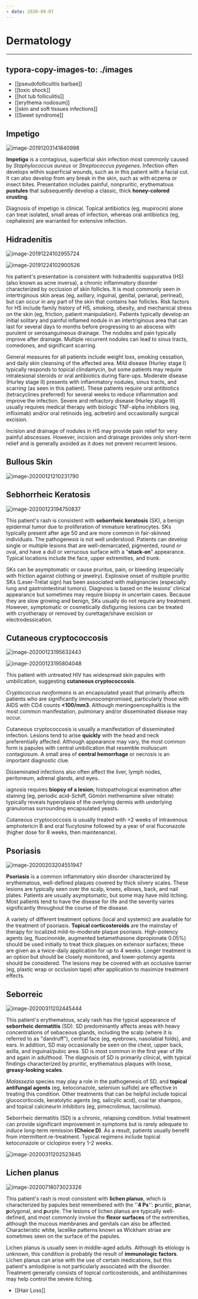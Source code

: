 ```yaml
---
- date: 2020-09-07
---
```


# Dermatology
---

## typora-copy-images-to: ./images

- [[pseudofolliculitis barbae]]
- [[toxic shock]]
- [[hot tub folliculitis]]
- [[erythema nodosum]]
- [[skin and soft tissues infections]]
- [[Sweet syndrome]]

## Impetigo

<!-- impetigo microbiology, sx, rx, complications -->

![image-20191203141840998](https://photos.thisispiggy.com/file/wikiFiles/image-20191203141840998.png)

**Impetigo** is a contagious, superficial skin infection most commonly caused by _Staphylococcus aureus_ or _Streptococcus pyogenes_.  Infection often develops within superficial wounds, such as in this  patient with a facial cut. It can also develop from any break in the  skin, such as with eczema or insect bites. Presentation includes  painful, nonpruritic, erythematous **pustules** that subsequently develop a classic, thick **honey-colored crusting**.

Diagnosis of impetigo is clinical. Topical antibiotics (eg, mupirocin) alone can treat isolated, small areas of infection, whereas oral antibiotics (eg, cephalexin) are warranted for extensive infection.

## Hidradenitis

<!-- hidradenitis suppurativa sx, treatment -->

![image-20191224102955724](https://photos.thisispiggy.com/file/wikiFiles/image-20191224102955724.png)

![image-20191224102900526](https://photos.thisispiggy.com/file/wikiFiles/image-20191224102900526.png)

his patient's presentation is consistent with  hidradenitis suppurativa (HS) (also known as acne inversa), a chronic  inflammatory disorder characterized by occlusion of skin follicles. It  is most commonly seen in intertriginous skin areas (eg, axillary,  inguinal, genital, perianal, perineal), but can occur in any part of the skin that contains hair follicles. Risk factors for HS include family  history of HS, smoking, obesity, and mechanical stress on the skin (eg,  friction, patient manipulation). Patients typically develop an initial  solitary and painful inflamed nodule in an intertriginous area that can  last for several days to months before progressing to an abscess with  purulent or serosanguineous drainage. The nodules and pain typically  improve after drainage. Multiple recurrent nodules can lead to sinus  tracts, comedones, and significant scarring.

General measures for all patients include weight loss, smoking cessation, and  daily skin cleansing of the affected area. Mild disease (Hurley stage  I) typically responds to topical clindamycin, but some patients may  require intralesional steroids or oral antibiotics during flare-ups.  Moderate disease (Hurley stage II) presents with inflammatory nodules,  sinus tracts, and scarring (as seen in this patient). These patients  require oral antibiotics (tetracyclines preferred) for several weeks to  reduce inflammation and improve the infection. Severe and refractory  disease (Hurley stage III) usually requires medical therapy with  biologic TNF-alpha inhibitors (eg, infliximab) and/or oral retinoids  (eg, acitretin) and occasionally surgical excision.

Incision and drainage of nodules in HS may provide pain relief for very  painful abscesses. However, incision and drainage provides only  short-term relief and is generally avoided as it does not prevent  recurrent lesions.

## Bullous Skin

<!-- bullous skin disease features -->

![image-20200121210231790](https://photos.thisispiggy.com/file/wikiFiles/image-20200121210231790.png)

## Sebhorrheic Keratosis

<!-- seborrheic keratosis population, sx, dx, rx -->

![image-20200123194750837](https://photos.thisispiggy.com/file/wikiFiles/image-20200123194750837.png)

This patient's rash is consistent with **seborrheic keratosis** (SK), a benign epidermal tumor due to proliferation of immature  keratinocytes. SKs typically present after age 50 and are more common  in fair-skinned individuals. The pathogenesis is not well understood.  Patients can develop single or multiple lesions that are  well-demarcated, pigmented, round or oval, and have a dull or verrucous  surface with a "**stuck-on**" appearance. Typical locations include the face, upper extremities, and trunk.

SKs can be asymptomatic or cause pruritus, pain, or bleeding (especially  with friction against clothing or jewelry). Explosive onset of multiple pruritic SKs (Leser-Trélat sign) has been associated with malignancies  (especially lung and gastrointestinal tumors). Diagnosis is based on  the lesions' clinical appearance but sometimes may require biopsy in  uncertain cases. Because they are slow growing and benign, SKs usually  do not require any treatment. However, symptomatic or cosmetically  disfiguring lesions can be treated with cryotherapy or removed by  curettage/shave excision or electrodessication.

## Cutaneous cryptococcosis

<!-- cutaneous cryptococcosis population, sx, dx -->

![image-20200123195632443](https://photos.thisispiggy.com/file/wikiFiles/image-20200123195632443.png)

![image-20200123195804048](https://photos.thisispiggy.com/file/wikiFiles/image-20200123195804048.png)

This patient with untreated HIV has widespread skin papules with umbilication, suggesting **cutaneous cryptococcosis**.

_Cryptococcus neoformans_ is an encapsulated yeast that primarily affects patients who are significantly immunocompromised, particularly those with AIDS with CD4 counts **<100/mm3**. Although meningoencephalitis is the most common manifestation, pulmonary and/or disseminated disease may occur.

Cutaneous cryptococcosis is usually a manifestation of disseminated infection. Lesions tend to arise **quickly** with the head and neck preferentially affected. Although appearance may vary, the most common form is papules with central umbilication that resemble molluscum contagiosum. A small area of **central hemorrhage** or necrosis is an important diagnostic clue.

Disseminated infections also often affect the liver, lymph nodes, peritoneum, adrenal glands, and eyes.

iagnosis requires **biopsy of a lesion**; histopathological examination after staining (eg, periodic acid-Schiff, Gömöri methenamine silver nitrate) typically reveals hyperplasia of the overlying dermis with underlying granulomas surrounding encapsulated yeasts.

Cutaneous cryptococcosis is usually treated with >2 weeks of intravenous amphotericin B and oral flucytosine followed by a  year of oral fluconazole (higher dose for 8 weeks, then maintenance).

## Psoriasis

<!-- psoriasis rx -->

![image-20200203204551947](https://photos.thisispiggy.com/file/wikiFiles/image-20200203204551947.png)

**Psoriasis** is a common inflammatory  skin disorder characterized by erythematous, well-defined plaques  covered by thick silvery scales. These lesions are typically seen over  the scalp, knees, elbows, back, and nail plates. Patients are usually  asymptomatic, but some may have mild itching. Most patients tend to  have the disease for life and the severity varies significantly  throughout the course of the disease.

A variety of different treatment options (local and systemic) are available for the treatment of psoriasis. **Topical corticosteroids** are the mainstay of therapy for localized mild-to-moderate plaque  psoriasis. High-potency agents (eg, fluocinonide, augmented  betamethasone dipropionate 0.05%) should be used initially to treat  thick plaques on extensor surfaces; these are given as a twice-daily  application for up to 4 weeks. Longer treatment is an option but should be closely monitored, and lower-potency agents should be considered.  The lesions may be covered with an occlusive barrier (eg, plastic wrap  or occlusion tape) after application to maximize treatment effects.

## Seborreic

<!-- seborrheic dermatitits sx, rx -->

![image-20200311202445444](https://photos.thisispiggy.com/file/wikiFiles/image-20200311202445444.png)

This patient's erythematous, scaly rash has the typical appearance of **seborrheic dermatitis** (SD). SD predominantly affects areas with heavy concentrations of  sebaceous glands, including the scalp (where it is referred to as  "dandruff"), central face (eg, eyebrows, nasolabial folds), and ears.  In addition, SD may occasionally be seen on the chest, upper back,  axilla, and inguinal/pubic area. SD is most common in the first year of life and again in adulthood. The diagnosis of SD is primarily  clinical, with typical findings characterized by pruritic, erythematous  plaques with loose, **greasy-looking scales**.

_Malassezia_ species may play a role in the pathogenesis of SD, and **topical antifungal agents** (eg, ketoconazole, selenium sulfide) are effective in treating this  condition. Other treatments that can be helpful include topical  glucocorticoids, keratolytic agents (eg, salicylic acid), coal tar  shampoo, and topical calcineurin inhibitors (eg, pimecrolimus,  tacrolimus).

Seborrheic dermatitis (SD) is a chronic, relapsing condition. Initial  treatment can provide significant improvement in symptoms but is rarely  adequate to induce long-term remission **(Choice D)**. As a result, patients usually benefit from intermittent re-treatment.  Typical regimens include topical ketoconazole or ciclopirox every 1-2  weeks.

![image-20200311202523645](https://photos.thisispiggy.com/file/wikiFiles/image-20200311202523645.png)

## Lichen planus

<!-- lichen planus cause, sx, rx --> 

![image-20200718073023326](https://photos.thisispiggy.com/file/wikiFiles/image-20200718073023326.png)

This patient's rash is most consistent with **lichen planus**, which is characterized by papules best remembered with the ''**4 Ps**'': **p**ruritic, **p**lanar, **p**olygonal, and **p**urple. The lesions of lichen planus are typically well-defined, and most commonly involve the **flexor surfaces** of the extremities, although the mucous membranes and genitals can also be affected.  Characteristic white, lacelike patterns known as Wickham  striae are sometimes seen on the surface of the papules.

Lichen planus is usually seen in middle-aged adults.  Although its etiology is unknown, this condition is probably the result of **immunologic factors**.  Lichen planus can arise with the use of certain medications, but this  patient's amlodipine is not particularly associated with the disorder.  Treatment generally consists of topical corticosteroids, and  antihistamines may help control the severe itching.

- [[Hair Loss]]
